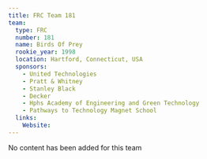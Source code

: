 ```yaml
---
title: FRC Team 181
team:
  type: FRC
  number: 181
  name: Birds Of Prey
  rookie_year: 1998
  location: Hartford, Connecticut, USA
  sponsors:
    - United Technologies
    - Pratt & Whitney
    - Stanley Black
    - Decker
    - Hphs Academy of Engineering and Green Technology
    - Pathways to Technology Magnet School
  links:
    Website: 
---
```

No content has been added for this team
